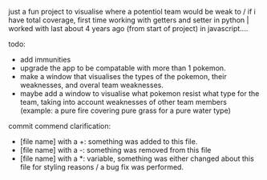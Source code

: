 just a fun project to visualise where a potentiol team would be weak to / if i have total coverage,
first time working with getters and setter in python | worked with last about 4 years ago (from start of project) in javascript....

todo:
- add immunities
- upgrade the app to be compatable with more than 1 pokemon.
- make a window that visualises the types of the pokemon, their weaknesses, and overal team weaknesses.
- maybe add a window to visualise what pokemon resist what type for the team, taking into account weaknesses of other team members (example: a pure fire covering pure grass for a pure water type)


commit commend clarification:
- [file name] with a +: something was added to this file.
- [file name] with a -: something was removed from this file
- [file name] with a *: variable, something was either changed about this file for styling reasons / a bug fix was performed.
